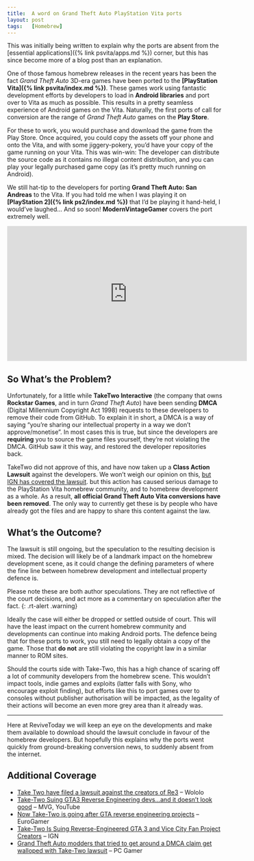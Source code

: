 ```yaml
---
title:  A word on Grand Theft Auto PlayStation Vita ports
layout: post
tags:   [Homebrew]
---
```


This was initially being written to explain why the ports are absent from the [essential applications]({% link psvita/apps.md %}) corner, but this has since become more of a blog post than an explanation.

One of those famous homebrew releases in the recent years has been the fact _Grand Theft Auto_ 3D-era games have been ported to the **[PlayStation Vita]({% link psvita/index.md %})**. These games work using fantastic development efforts by developers to load in **Android libraries** and port over to Vita as much as possible. This results in a pretty seamless experience of Android games on the Vita. Naturally, the first ports of call for conversion are the range of _Grand Theft Auto_ games on the **Play Store**.

For these to work, you would purchase and download the game from the Play Store. Once acquired, you could copy the assets off your phone and onto the Vita, and with some jiggery-pokery, you’d have your copy of the game running on your Vita. This was win-win: The developer can distribute the source code as it contains no illegal content distribution, and you can play your legally purchased game copy (as it’s pretty much running on Android).

We still hat-tip to the developers for porting **Grand Theft Auto: San Andreas** to the Vita. If you had told me when I was playing it on **[PlayStation 2]({% link ps2/index.md %})** that I’d be playing it hand-held, I would’ve laughed… And so soon! **ModernVintageGamer** covers the port extremely well.

<iframe width="560" height="315" src="https://www.youtube-nocookie.com/embed/jYpxxi-RaoQ" title="YouTube video player" frameborder="0" allow="accelerometer; autoplay; clipboard-write; encrypted-media; gyroscope; picture-in-picture" allowfullscreen></iframe>

## So What’s the Problem?

Unfortunately, for a little while **TakeTwo Interactive** (the company that owns **Rockstar Games**, and in turn _Grand Theft Auto_) have been sending **DMCA** (Digital Millennium Copyright Act 1998) requests to these developers to remove their code from GitHub. To explain it in short, a DMCA is a way of saying “you’re sharing our intellectual property in a way we don’t approve/monetise”. In most cases this is true, but since the developers are **requiring** you to source the game files yourself, they’re not violating the DMCA. GitHub saw it this way, and restored the developer repositories back.

TakeTwo did not approve of this, and have now taken up a **Class Action Lawsuit** against the developers. We won’t weigh our opinion on this, [but IGN has covered the lawsuit](https://www.ign.com/articles/take-two-reverse-engineered-gta-three-vice-city-fan-project-lawsuit). but this action has caused serious damage to the PlayStation Vita homebrew community, and to homebrew development as a whole. As a result, **all official Grand Theft Auto Vita conversions have been removed**. The only way to currently get these is by people who have already got the files and are happy to share this content against the law.

## What’s the Outcome?

The lawsuit is still ongoing, but the speculation to the resulting decision is mixed. The decision will likely be of a landmark impact on the homebrew development scene, as it could change the defining parameters of where the fine line between homebrew development and intellectual property defence is.

Please note these are both author speculations. They are not reflective of the court decisions, and act more as a commentary on speculation after the fact.
{: .rt-alert .warning}

Ideally the case will either be dropped or settled outside of court. This will have the least impact on the current homebrew community and developments can continue into making Android ports. The defence being that for these ports to work, you still need to legally obtain a copy of the game. Those that **do not** are still violating the copyright law in a similar manner to ROM sites.

Should the courts side with Take-Two, this has a high chance of scaring off a lot of community developers from the homebrew scene. This wouldn’t impact tools, indie games and exploits (latter falls with Sony, who encourage exploit finding), but efforts like this to port games over to consoles without publisher authorisation will be impacted, as the legality of their actions will become an even more grey area than it already was.

* * *

Here at ReviveToday we will keep an eye on the developments and make them available to download should the lawsuit conclude in favour of the homebrew developers. But hopefully this explains why the ports went quickly from ground-breaking conversion news, to suddenly absent from the internet.

## Additional Coverage

* [Take Two have filed a lawsuit against the creators of Re3](https://wololo.net/2021/09/03/take-two-have-filed-a-lawsuit-against-the-creators-of-re3-gta-reverse-engineering-open-source-project/) – Wololo
* [Take-Two Suing GTA3 Reverse Engineering devs…and it doesn’t look good](https://youtu.be/Z9OZ2A-c62g) – MVG, YouTube
* [Now Take-Two is going after GTA reverse engineering projects](https://www.eurogamer.net/articles/2021-09-03-now-take-two-is-going-after-gta-reverse-engineering-projects) – EuroGamer
* [Take-Two Is Suing Reverse-Engineered GTA 3 and Vice City Fan Project Creators](https://www.ign.com/articles/take-two-reverse-engineered-gta-three-vice-city-fan-project-lawsuit) – IGN
* [Grand Theft Auto modders that tried to get around a DMCA claim get walloped with Take-Two lawsuit](https://www.pcgamer.com/uk/grand-theft-auto-modders-that-tried-to-get-around-a-dmca-claim-get-walloped-with-take-two-lawsuit/) – PC Gamer
